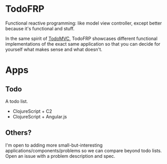 TodoFRP
=======

Functional reactive programming: like model view controller, except better because it's functional and stuff.

In the same spirit of [TodoMVC](https://github.com/addyosmani/todomvc/), TodoFRP showcases different functional implementations of the exact same application so that you can decide for yourself what makes sense and what doesn't.

Apps
====

Todo
----
A todo list.

 + ClojureScript + C2
 + ClojureScript + Angular.js
 
Others?
-------
I'm open to adding more small-but-interesting applications/components/problems so we can compare beyond todo lists.
Open an issue with a problem description and spec.
